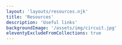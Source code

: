 ```yaml
---
layout: 'layouts/resources.njk'
title: 'Resources'
description: 'Useful links'
backgroundImage: '/assets/img/circuit.jpg'
eleventyExcludeFromCollections: true
---
```

